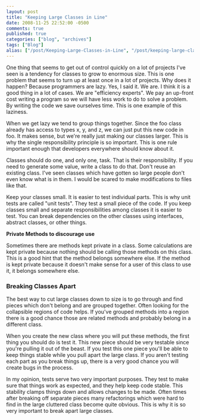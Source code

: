 ```yaml
---
layout: post
title: "Keeping Large Classes in Line"
date: 2008-11-25 22:52:00 -0500
comments: true
published: true
categories: ["blog", "archives"]
tags: ["Blog"]
alias: ["/post/Keeping-Large-Classes-in-Line", "/post/keeping-large-classes-in-line"]
---
```

<!-- more -->

<p>One thing that seems to get out of control quickly on a lot of projects I've seen is a tendency for classes to grow to enormous size. This is one problem that seems to turn up at least once in a lot of projects. Why does it happen? Because programmers are lazy. Yes, I said it. We are. I think it is a good thing in a lot of cases. We are "efficiency experts". We pay an up-front cost writing a program so we will have less work to do to solve a problem. By writing the code we save ourselves time. This is one example of this laziness.</p>
<p>When we get lazy we tend to group things together. Since the foo class already has access to types x, y, and z, we can just put this new code in foo. It makes sense, but we're really just making our classes larger. This is why the single responsibility principle is so important. This is one rule important enough that developers everywhere should know about it.</p>
<p>Classes should do one, and only one, task. That is their responsibility. If you need to generate some value, write a class to do that. Don't reuse an existing class. I've seen classes which have gotten so large people don't even know what is in them. I would be scared to make modifications to files like that.</p>
<p>Keep your classes small. It is easier to test individual parts. This is why unit tests are called "unit tests". They test a small piece of the code. If you keep classes small and separate responsibilities among classes it is easier to test. You can break dependencies on the other classes using interfaces, abstract classes, or other things.</p>
<p><strong>Private Methods to discourage use</strong></p>
<p>Sometimes there are methods kept private in a class. Some calculations are kept private because nothing should be calling those methods on this class. This is a good hint that the method belongs somewhere else. If the method is kept private because it doesn't make sense for a user of this class to use it, it belongs somewhere else.</p>
<h3>Breaking Classes Apart</h3>
<p>The best way to cut large classes down to size is to go through and find pieces which don't belong and are grouped together. Often looking for the collapsible regions of code helps. If you've grouped methods into a region there is a good chance those are related methods and probably belong in a different class.</p>
<p>When you create the new class where you will put these methods, the first thing you should do is test it. This new piece should be very testable since you're pulling it out of the beast. If you test this one piece you'll be able to keep things stable while you pull apart the large class. If you aren't testing each part as you break things up, there is a very good chance you will create bugs in the process.</p>
<p>In my opinion, tests serve two very important purposes. They test to make sure that things work as expected, and they help keep code stable. This stability clamps things down and allows changes to be made. Often times after breaking off separate pieces many refactorings which were hard to find in the large cluttered class become quite obvious. This is why it is so very important to break apart large classes.</p>
